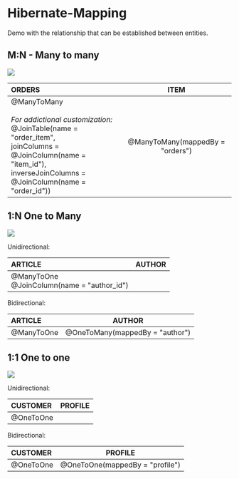 # Hibernate-Mapping
Demo with the relationship that can be established between entities.


## M:N - Many to many

![](https://storage.googleapis.com/slite-api-files-production/files/15417390-3596-4551-985b-d0be673d8a95/mtm.png)

| ORDERS                                                                                                                                                                                                                   |               ITEM               |
| :----------------------------------------------------------------------------------------------------------------------------------------------------------------------------------------------------------------------- | :------------------------------: |
| @ManyToMany<br /><br />_For addictional customization:_<br />@JoinTable(name = "order_item",<br />        joinColumns = @JoinColumn(name = "item_id"),<br />        inverseJoinColumns = @JoinColumn(name = "order_id")) | @ManyToMany(mappedBy = "orders") |

## 1:N One to Many

![](https://storage.googleapis.com/slite-api-files-production/files/e99cda0c-380d-4c26-9669-5ee15a8f40ab/otm.png)

Unidirectional:

| ARTICLE                                          | AUTHOR |
| :----------------------------------------------- | :----: |
| @ManyToOne<br />@JoinColumn(name = "author_id") |        |

Bidirectional:

| ARTICLE     |              AUTHOR             |
| :---------- | :-----------------------------: |
| @ManyToOne | @OneToMany(mappedBy = "author") |

## 1:1 One to one

![](https://storage.googleapis.com/slite-api-files-production/files/0bc15998-b703-4e0d-b2c7-f8267a9b9a17/oto.png)

Unidirectional:

| CUSTOMER  | PROFILE |
| :-------- | :-----: |
| @OneToOne |         |

Bidirectional:

| CUSTOMER  |             PROFILE             |
| :-------- | :-----------------------------: |
| @OneToOne | @OneToOne(mappedBy = "profile") |
